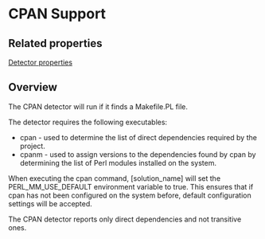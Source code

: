 # CPAN Support

## Related properties

[Detector properties](../properties/detectors/cpan.md)

## Overview

The CPAN detector will run if it finds a Makefile.PL file.

The detector requires the following executables:

* cpan - used to determine the list of direct dependencies required by the project.
* cpanm - used to assign versions to the dependencies found by cpan by determining the list of Perl modules installed on the system.

When executing the cpan command, [solution_name] will set the PERL_MM_USE_DEFAULT environment variable to true. This ensures that if cpan has not been configured on the system before, default configuration settings will be accepted.

The CPAN detector reports only direct dependencies and not transitive ones.
